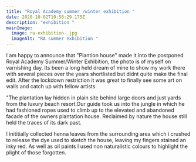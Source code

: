 ```yaml
---
title: "Royal Academy summer /winter exhibition "
date: 2020-10-02T10:58:29.175Z
description: "exhibition "
mainImage:
  image: ra-exhibition-.jpg
  imageAlt: "RA summer exhibition "
---
```

I  am happy to announce that "Plantion house" made it into the postponed Royal Academy Summer/Winter Exhibition, the photo is of myself on varnishing day. Its been a long held dream of mine to show my work there with several pieces over the years shortlisted but didnt quite make the final edit. After the lockdown restriction it was great to finally see some art on walls and catch up with fellow artists.

"The plantation lay hidden in plain site behind large doors and just yards from the luxury beach resort.Our guide took us into the jungle in which he had fashioned ropes used to climb up to the elevated and abandoned facade of the owners plantation house. Reclaimed by nature the house still held the traces of its dark past.

I inititially collected henna leaves from the surrounding area which i crushed to release the dye used to sketch the house, leaving my fingers stained an inky red. As well as oil paints I used non naturalistic colours to highlight the plight of those forgotten.